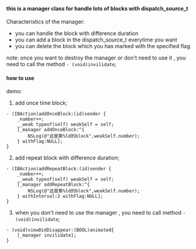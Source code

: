 
#### this is a manager class for handle lots of blocks with dispatch_source_t

Characteristics of the manager:

* you can handle the block with difference duration
* you can add a block in the dispatch_source_t everytime you want
* you can delete the block which you has marked with the specified flag

note: once you want to destroy the manager or don't need to use it , you need to call the method `- (void)invilidate`;

#### how to use

demo:
1. add once time block;
```
- (IBAction)addOnceBlock:(id)sender {
    _number++;
    __weak typeof(self) weakSelf = self;
    [_manager addOnceBlock:^{
        NSLog(@"这是第%ld的block",weakSelf.number);
    } withFlag:NULL];
}
```
2. add repeat block with difference duration;
```
- (IBAction)addRepeatBlock:(id)sender {
    _number++;
    __weak typeof(self) weakSelf = self;
    [_manager addRepeatBlock:^{
        NSLog(@"这是第%ld的block",weakSelf.number);
    } withInterval:2 withFlag:NULL];
}
```
3. when you don't need to use the manager , you need to call method `- (void)invilidate`;
```
- (void)viewDidDisappear:(BOOL)animated{
    [_manager invilidate];
}
```
